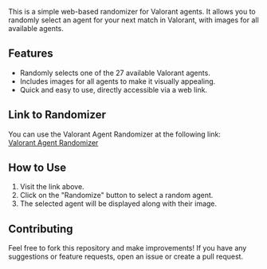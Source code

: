 This is a simple web-based randomizer for Valorant agents. It allows you to randomly select an agent for your next match in Valorant, with images for all available agents.

## Features
- Randomly selects one of the 27 available Valorant agents.
- Includes images for all agents to make it visually appealing.
- Quick and easy to use, directly accessible via a web link.

## Link to Randomizer
You can use the Valorant Agent Randomizer at the following link:  
[Valorant Agent Randomizer](https://klys-beep.github.io/Randomizer/)

## How to Use
1. Visit the link above.
2. Click on the "Randomize" button to select a random agent.
3. The selected agent will be displayed along with their image.

## Contributing
Feel free to fork this repository and make improvements! If you have any suggestions or feature requests, open an issue or create a pull request.
